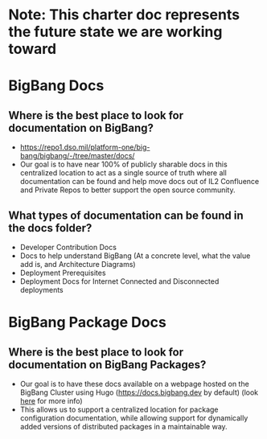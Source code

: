 # Note: This charter doc represents the future state we are working toward

# BigBang Docs

## Where is the best place to look for documentation on BigBang?

- <https://repo1.dso.mil/platform-one/big-bang/bigbang/-/tree/master/docs/>
- Our goal is to have near 100% of publicly sharable docs in this centralized location to act as a single source of truth where all documentation can be found and help move docs out of IL2 Confluence and Private Repos to better support the open source community.

## What types of documentation can be found in the docs folder?

- Developer Contribution Docs
- Docs to help understand BigBang (At a concrete level, what the value add is, and Architecture Diagrams)
- Deployment Prerequisites
- Deployment Docs for Internet Connected and Disconnected deployments

# BigBang Package Docs

## Where is the best place to look for documentation on BigBang Packages?

- Our goal is to have these docs available on a webpage hosted on the BigBang Cluster using Hugo
  (<https://docs.bigbang.dev> by default) (look [here](https://repo1.dso.mil/platform-one/big-bang/bigbang/-/blob/master/charter/PackageDocumentation.md) for more info)
- This allows us to support a centralized location for package configuration documentation, while allowing support for dynamically added versions of distributed packages in a maintainable way.
